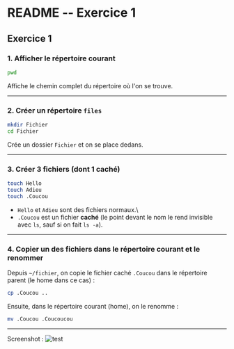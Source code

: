 # README -- Exercice 1

## Exercice 1

### 1. Afficher le répertoire courant

``` bash
pwd
```

Affiche le chemin complet du répertoire où l'on se trouve.

------------------------------------------------------------------------

### 2. Créer un répertoire `files`

``` bash
mkdir Fichier
cd Fichier
```

Crée un dossier `Fichier` et on se place dedans.

------------------------------------------------------------------------

### 3. Créer 3 fichiers (dont 1 caché)

``` bash
touch Hello
touch Adieu
touch .Coucou
```

-   `Hello` et `Adieu` sont des fichiers normaux.\
-   `.Coucou` est un fichier **caché** (le point devant le nom le rend
    invisible avec `ls`, sauf si on fait `ls -a`).

------------------------------------------------------------------------

### 4. Copier un des fichiers dans le répertoire courant et le renommer

Depuis `~/fichier`, on copie le fichier caché `.Coucou` dans le répertoire
parent (le home dans ce cas) :

``` bash
cp .Coucou ..
```

Ensuite, dans le répertoire courant (home), on le renomme :

``` bash
mv .Coucou .Coucoucou
```

------------------------------------------------------------------------

Screenshot : ![test](https://i.imgur.com/VVm7VjP.png)


